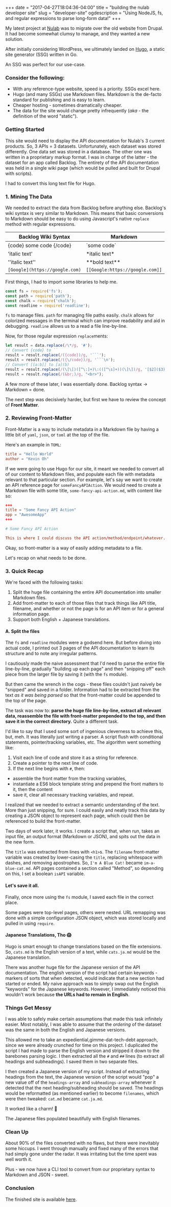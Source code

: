 +++
date = "2017-04-27T18:04:36-04:00"
title = "building the nulab developer site"
slug = "developer-site"
ogdescription = "Using NodeJS, fs, and regular expressions to parse long-form data!"
+++

My latest project at [Nulab](http://nulab-inc.com) was to migrate over the old website from Drupal. It had become somewhat clumsy to manage, and they wanted a new solution.

After initially considering WordPress, we ultimately landed on [Hugo](http://gohugo.io), a static site generator (SSG) written in Go.

An SSG was perfect for our use-case.

### Consider the following:

- With any reference-type website, speed is a priority. SSGs excel here.
- Hugo (and many SSGs) use Markdown files. Markdown is the de-facto standard for publishing and is easy to learn.
- Cheaper hosting - sometimes dramatically cheaper.
- The data for the site would change pretty infrequently (*aka* - the definition of the word "static").

### Getting Started

This site would need to display the API documentation for Nulab's 3 current products. So, 3 APIs = 3 datasets. Unfortunately, each dataset was stored differently. One data set was stored in a database. The other one was written in a proprietary markup format. I was in charge of the latter - the dataset for an app called Backlog. The entirety of the API documentation was held in a single wiki page (which would be pulled and built for Drupal with scripts).

I had to convert this long text file for Hugo.

### 1. Mining The Data

We needed to extract the data from Backlog before anything else. Backlog's wiki syntax is very similar to Markdown. This means that basic conversions to Markdown should be easy to do using Javascript's native `replace` method with regular expressions.

Backlog Wiki Syntax | Markdown
--------------------|---------
{code} some code {/code} | \`some code\`
'italic text' | \*italic text\*
''italic text'' | \*\*bold text\*\*
`[Google](https://google.com)`| `[[Google:https://google.com]]`

First things, I had to import some libraries to help me.

```javascript
const fs = require('fs');
const path = require('path');
const chalk = require('chalk');
const readline = require('readline');
```

`fs` to manage files. `path` for managing file paths easily. `chalk` allows for colorized messages in the terminal which can improve readability and aid in debugging. `readline` allows us to a read a file line-by-line.

Now, for those regular expression `replace`ments:

```javascript
let result = data.replace(/\*/g, '#');
// Convert {code} to ``
result = result.replace(/({code})/g, '```');
result = result.replace(/({\/code})/g, '```\n');
// Convert [[a:b]] to [a](b)
result = result.replace(/(\[\[)([^\:]+)\:(([^\s]+))(\]\])/g, '[$2]($3)');
result = result.replace(/(&br;)/g, "<br>");
```

A few more of these later, I was essentially done. Backlog syntax -> Markdown = done.

The next step was decisively harder, but first we have to review the concept of **Front Matter**.

### 2. Reviewing Front-Matter

Front-Matter is a way to include metadata in a Markdown file by having a little bit of `yaml`, `json`, or `toml` at the top of the file.

Here's an example in `TOML`:
```TOML
title = "Hello World"
author = "Kevin Oh"
```

If we were going to use Hugo for our site, it meant we needed to convert all of our content to Markdown files, and populate each file with metadata relevant to that particular section. For example, let's say we want to create an API reference page for `someFancyAPIAction`. We would need to create a Markdown file with some title, `some-fancy-api-action.md`, with content like so:

```TOML
+++
title = "Some Fancy API Action"
app = "AwesomeApp"
+++

# Some Fancy API Action

This is where I could discuss the API action/method/endpoint/whatever.
```

Okay, so front-matter is a way of easily adding metadata to a file.

Let's recap on what needs to be done.

### 3. Quick Recap

We're faced with the following tasks:

1. Split the huge file containing the entire API documentation into smaller Markdown files.
2. Add front-matter to each of those files that track things like API title, filename, and whether or not the page is for an API item or for a general information page.
3. Support both English + Japanese translations.

#### A. Split the files

The `fs` and `readline` modules were a godsend here. But before diving into actual code, I printed out 3 pages of the API documentation to learn its structure and to note any irregular patterns.

I cautiously made the naive assessment that I'd need to parse the entire file line-by-line, gradually "building up each page" and then "snipping off" each piece from the larger file by saving it (with the `fs` module).

But then came the wrench in the cogs - these files couldn't just naively be "snipped" and saved in a folder. Information had to be extracted from the text *as it was being parsed* so that the front-matter could be appended to the top of the page.

The task was now to: **parse the huge file line-by-line, extract all relevant data, reassemble the file with front-matter prepended to the top, and then save it in the correct directory.** Quite a different task.

I'd like to say that I used some sort of ingenious cleverness to achieve this, but, meh. It was literally just writing a parser. A script flush with conditional statements, pointer/tracking variables, etc. The algorithm went something like:

1. Visit each line of code and store it as a string for reference.
2. Create a pointer to the next line of code.
3. If the next line begins with `#`, then:
  - assemble the front matter from the tracking variables,
  - instantiate a ES6 block template string and prepend the front matters to it, then the content
  - save it, clear all necessary tracking variables, and repeat.

I realized that we needed to extract a semantic understanding of the text. More than just snipping, for sure. I could easily and neatly track this data by creating a JSON object to represent each page, which could then be referenced to build the front-matter.

Two days of work later, it works. I create a script that, when run, takes an input file, an output format (Markdown or JSON), and spits out the data in the new form.

The `title` was extracted from lines with `<h1>`s. The `filename` front-matter variable was created by lower-casing the `title`, replacing whitespace with dashes, and removing apostrophes. So, `I'm A Blue Cat!` became `im-a-blue-cat.md`. API pages contained a section called "Method", so depending on this, I set a boolean `isAPI` variable.

#### Let's save it all.

Finally, once more using the `fs` module, I saved each file in the correct place.

Some pages were top-level pages, others were nested. URL remapping was done with a simple configuration JSON object, which was stored locally and pulled in using `require`.

#### Japanese Translations, Tho :scream:

Hugo is smart enough to change translations based on the file extensions. So, `cats.md` is the English version of a text, while `cats.ja.md` would be the Japanese translation.

There was another huge file for the Japanese version of the API documentation. The english version of the script had certain keywords - markers of sorts that when detected, would indicate that a new section had started or ended. My naive approach was to simply swap out the English "keywords" for the Japanese keywords. However, I immediately noticed this wouldn't work because **the URLs had to remain in English**.

### Things Get Messy

I was able to safely make certain assumptions that made this task infinitely easier. Most notably, I was able to assume that the *ordering* of the dataset was the same in both the English and Japanese versions.

This allowed me to take an expediential,gimme-dat-tech-debt approach, since we were already crunched for time on this project. I duplicated the script I had made to parse the English version and stripped it down to the barebones parsing logic. I then extracted all the `#` and `##` lines (to extract all headings and subheadings). I saved them in two separate files.

I then created a Japanese version of my script. Instead of extracting headings from the text, the Japanese version of the script would "pop" a new value off of the `headings-array` and `subheadings-array` whenever it detected that the next heading/subheading should be saved. The headings would be reformatted (as mentioned earlier) to become `filenames`, which were then tweaked: `cat.md` became `cat.ja.md`.

It worked like a charm! :tada:

The Japanese files populated beautifully with English filenames.

### Clean Up

About 90% of the files converted with no flaws, but there were inevitably some hiccups. I went through manually and fixed many of the errors that had simply gone under the radar. It was irritating but the time spent was well worth it.

Plus - we now have a CLI tool to convert from our proprietary syntax to Markdown and JSON - sweet.

### Conclusion

The finished site is available [here](https://developer.nulab-inc.com).
